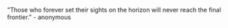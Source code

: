 "Those who forever set their sights on the horizon will never reach the final frontier." - anonymous